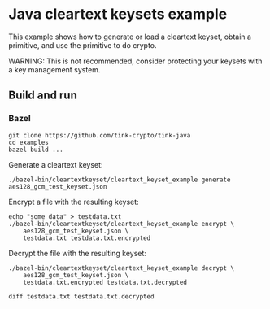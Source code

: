 # Java cleartext keysets example

This example shows how to generate or load a cleartext keyset, obtain a
primitive, and use the primitive to do crypto.

WARNING: This is not recommended, consider protecting your keysets with a key
management system.

## Build and run

### Bazel

```shell
git clone https://github.com/tink-crypto/tink-java
cd examples
bazel build ...
```

Generate a cleartext keyset:

```shell
./bazel-bin/cleartextkeyset/cleartext_keyset_example generate aes128_gcm_test_keyset.json
```

Encrypt a file with the resulting keyset:

```shell
echo "some data" > testdata.txt
./bazel-bin/cleartextkeyset/cleartext_keyset_example encrypt \
    aes128_gcm_test_keyset.json \
    testdata.txt testdata.txt.encrypted
```

Decrypt the file with the resulting keyset:

```shell
./bazel-bin/cleartextkeyset/cleartext_keyset_example decrypt \
    aes128_gcm_test_keyset.json \
    testdata.txt.encrypted testdata.txt.decrypted

diff testdata.txt testdata.txt.decrypted
```
